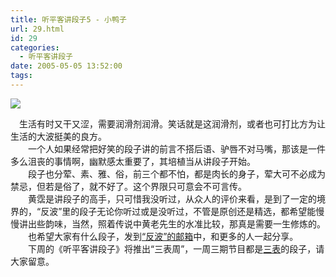 ```yaml
---
title: 听平客讲段子5 - 小鸭子
url: 29.html
id: 29
categories:
  - 听平客讲段子
date: 2005-05-05 13:52:00
tags:
---
```


![](https://antiwave.tech/wp-content/uploads/2020/01/05-05-05.gif)

　生活有时又干又涩，需要润滑剂润滑。笑话就是这润滑剂，或者也可打比方为让生活的大波挺美的良方。  
　　一个人如果经常把好笑的段子讲的前言不搭后语、驴唇不对马嘴，那该是一件多么沮丧的事情啊，幽默感太重要了，其培植当从讲段子开始。  
　　段子也分荤、素、雅、俗，前三个都不怕，都是肉长的身子，荤大可不必成为禁忌，但若是俗了，就不好了。这个界限只可意会不可言传。  
　　黄霑是讲段子的高手，只可惜我没听过，从众人的评价来看，是到了一定的境界的，“反波”里的段子无论你听过或是没听过，不管是原创还是精选，都希望能慢慢讲出些韵味，当然，照着传说中黄老先生的水准比较，那真是需要一生修炼的。  
　　也希望大家有什么段子，发到[“反波”的邮箱](mailto:host@antiwave.net)中，和更多的人一起分享。  
　　下周的《听平客讲段子》将推出“三表周”，一周三期节目都是[三表](http://http://www.sohoxiaobao.com/chinese/bbs/blog.asp?id=361)的段子，请大家留意。